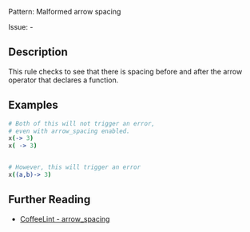 Pattern: Malformed arrow spacing

Issue: -

## Description

This rule checks to see that there is spacing before and after the arrow operator that declares a function.

## Examples

``` coffeescript
# Both of this will not trigger an error,
# even with arrow_spacing enabled.
x(-> 3)
x( -> 3)


# However, this will trigger an error
x((a,b)-> 3)
```

## Further Reading

* [CoffeeLint - arrow_spacing](https://coffeelint.github.io/#options)